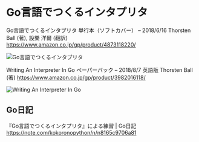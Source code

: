 # Go言語でつくるインタプリタ

Go言語でつくるインタプリタ 単行本（ソフトカバー） – 2018/6/16
Thorsten Ball (著), 設樂 洋爾 (翻訳)
https://www.amazon.co.jp/gp/product/4873118220/

![Go言語でつくるインタプリタ](https://images-na.ssl-images-amazon.com/images/I/51sLCPa8DBL._SX388_BO1,204,203,200_.jpg)

Writing An Interpreter In Go ペーパーバック – 2018/8/7
英語版  Thorsten Ball  (著)
https://www.amazon.co.jp/gp/product/3982016118/

![Writing An Interpreter In Go](https://images-na.ssl-images-amazon.com/images/I/31C139bzhML._SX348_BO1,204,203,200_.jpg)

## Go日記

『Go言語でつくるインタプリタ』による練習 | Go日記
https://note.com/kokoronopython/n/n8165c9706a81
